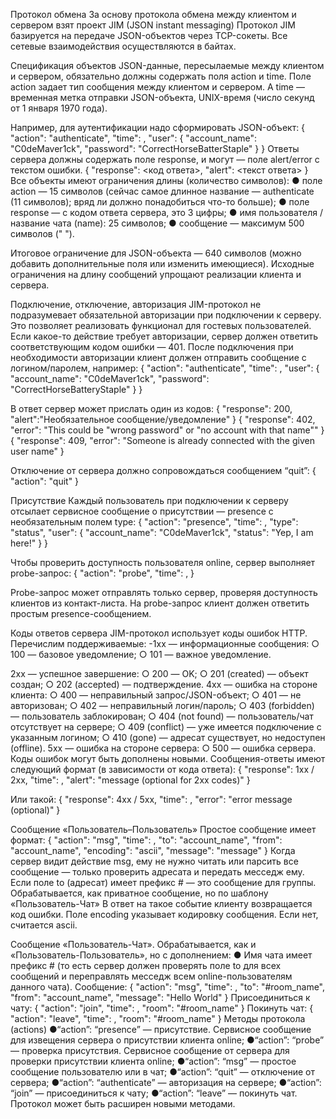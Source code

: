 Протокол обмена За основу протокола обмена между клиентом и сервером взят проект JIM (JSON instant messaging) Протокол JIM базируется на передаче JSON-объектов через TCP-сокеты. Все сетевые взаимодействия осуществляются в байтах.

Спецификация объектов JSON-данные, пересылаемые между клиентом и сервером, обязательно должны содержать поля action и time. Поле action задает тип сообщения между клиентом и сервером. А time — временная метка отправки
JSON-объекта, UNIX-время (число секунд от 1 января 1970 года).

Например, для аутентификации надо сформировать JSON-объект: { "action": "authenticate", "time": , "user": { "account_name": "C0deMaver1ck", "password": "CorrectHorseBatterStaple" } } Ответы сервера должны содержать поле response, и могут — поле alert/error с текстом ошибки. { "response": <код ответа>, "alert": <текст ответа> } Все объекты имеют ограничения длины (количество символов): ● поле action — 15 символов (сейчас самое длинное название — authenticate (11 символов); вряд ли должно понадобиться что-то больше); ● поле response — с кодом ответа сервера, это 3 цифры; ● имя пользователя / название чата (name): 25 символов; ● сообщение — максимум 500 символов (" ").

Итоговое ограничение для JSON-объекта — 640 символов (можно добавить дополнительные поля или изменить имеющиеся). Исходные ограничения на длину сообщений упрощают реализации клиента и сервера.

Подключение, отключение, авторизация JIM-протокол не подразумевает обязательной авторизации при подключении к серверу. Это позволяет реализовать функционал для гостевых пользователей. Если какое-то действие требует авторизации, сервер должен ответить соответствующим кодом ошибки — 401. После подключения при необходимости авторизации клиент должен отправить сообщение с логином/паролем, например: { "action": "authenticate", "time": , "user": { "account_name": "C0deMaver1ck", "password": "CorrectHorseBatteryStaple" } }

В ответ сервер может прислать один из кодов: { "response": 200, "alert":"Необязательное сообщение/уведомление" } { "response": 402, "error": "This could be "wrong password" or "no account with that name"" } { "response": 409, "error": "Someone is already connected with the given user name" }

Отключение от сервера должно сопровождаться сообщением “quit”: { "action": "quit" }

Присутствие Каждый пользователь при подключении к серверу отсылает сервисное сообщение о присутствии — presence с необязательным полем type: { "action": "presence", "time": , "type": "status", "user": { "account_name": "C0deMaver1ck", "status": "Yep, I am here!" } }

Чтобы проверить доступность пользователя online, сервер выполняет probe-запрос: { "action": "probe", "time": , }

Probe-запрос может отправлять только сервер, проверяя доступность клиентов из контакт-листа. На probe-запрос клиент должен ответить простым presence-сообщением.

Коды ответов сервера JIM-протокол использует коды ошибок HTTP. Перечислим поддерживаемые: -1xx — информационные сообщения: ○ 100 — базовое уведомление; ○ 101 — важное уведомление.

2xx — успешное завершение: ○ 200 — OK; ○ 201 (created) — объект создан; ○ 202 (accepted) — подтверждение.
4xx — ошибка на стороне клиента: ○ 400 — неправильный запрос/JSON-объект; ○ 401 — не авторизован; ○ 402 — неправильный логин/пароль; ○ 403 (forbidden) — пользователь заблокирован; ○ 404 (not found) — пользователь/чат отсутствует на сервере; ○ 409 (conflict) — уже имеется подключение с указанным логином; ○ 410 (gone) — адресат существует, но недоступен (offline).
5xx — ошибка на стороне сервера: ○ 500 — ошибка сервера. Коды ошибок могут быть дополнены новыми.
Сообщения-ответы имеют следующий формат (в зависимости от кода ответа): { "response": 1xx / 2xx, "time": , "alert": "message (optional for 2xx codes)" }

Или такой: { "response": 4xx / 5xx, "time": , "error": "error message (optional)" }

Сообщение «Пользователь–Пользователь» Простое сообщение имеет формат: { "action": "msg", "time": , "to": "account_name", "from": "account_name", "encoding": "ascii", "message": "message" } Когда сервер видит действие msg, ему не нужно читать или парсить все сообщение — только проверить адресата и передать месседж ему. Если поле to (адресат) имеет префикс # — это сообщение для группы. Обрабатывается, как приватное сообщение, но по шаблону «Пользователь-Чат» В ответ на такое событие клиенту возвращается код ошибки. Поле encoding указывает кодировку сообщения. Если нет, считается ascii.

Сообщение «Пользователь-Чат». Обрабатывается, как и «Пользователь-Пользователь», но с дополнением: ● Имя чата имеет префикс # (то есть сервер должен проверять поле to для всех сообщений и переправлять месседж всем online-пользователям данного чата). Сообщение: { "action": "msg", "time": , "to": "#room_name", "from": "account_name", "message": "Hello World" } Присоединиться к чату: { "action": "join", "time": , "room": "#room_name" } Покинуть чат: { "action": "leave", "time": , "room": "#room_name" } Методы протокола (actions) ●“action”: “presence” — присутствие. Сервисное сообщение для извещения сервера о присутствии клиента online; ●“action”: “prоbe” — проверка присутствия. Сервисное сообщение от сервера для проверки присутствии клиента online; ●“action”: “msg” — простое сообщение пользователю или в чат; ●“action”: “quit” — отключение от сервера; ●“action”: “authenticate” — авторизация на сервере; ●“action”: “join” — присоединиться к чату; ●“action”: “leave” — покинуть чат. Протокол может быть расширен новыми методами.